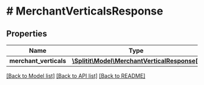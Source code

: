 # # MerchantVerticalsResponse

## Properties

Name | Type | Description | Notes
------------ | ------------- | ------------- | -------------
**merchant_verticals** | [**\Splitit\Model\MerchantVerticalResponse[]**](MerchantVerticalResponse.md) |  |

[[Back to Model list]](../../README.md#models) [[Back to API list]](../../README.md#endpoints) [[Back to README]](../../README.md)
